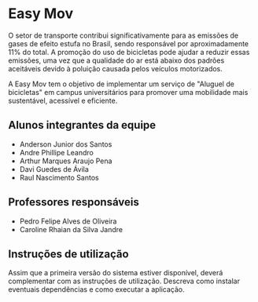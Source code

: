 # Easy Mov

O setor de transporte contribui significativamente para as emissões de gases de efeito estufa no Brasil, sendo responsável por aproximadamente 11% do total. A promoção do uso de bicicletas pode ajudar a reduzir essas emissões, uma vez que a qualidade do ar está abaixo dos padrões aceitáveis devido à poluição causada pelos veículos motorizados.

A Easy Mov tem o objetivo de implementar um serviço de "Aluguel de bicicletas" em campus universitários para promover uma mobilidade mais sustentável, acessível e eficiente.

## Alunos integrantes da equipe

* Anderson Junior dos Santos
* Andre Phillipe Leandro
* Arthur Marques Araujo Pena
* Davi Guedes de Ávila
* Raul Nascimento Santos

## Professores responsáveis

* Pedro Felipe Alves de Oliveira
* Caroline Rhaian da Silva Jandre

## Instruções de utilização

Assim que a primeira versão do sistema estiver disponível, deverá complementar com as instruções de utilização. Descreva como instalar eventuais dependências e como executar a aplicação.
